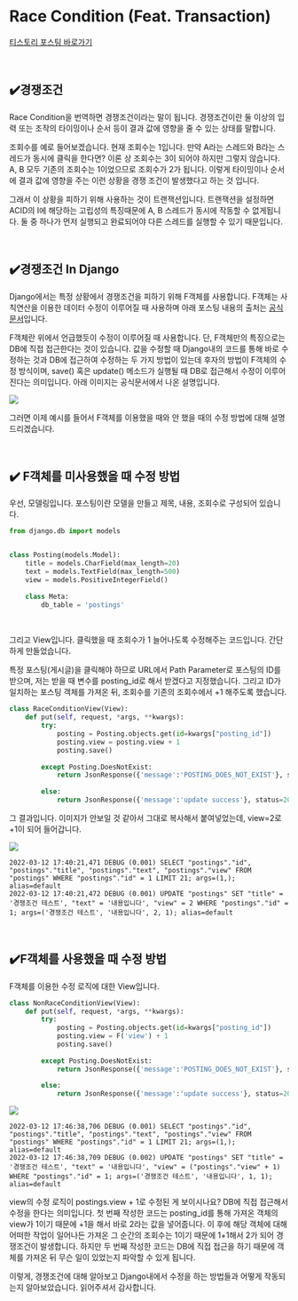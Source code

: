 # Race Condition (Feat. Transaction)

[티스토리 포스팅 바로가기](https://kyleeee.tistory.com/entry/TIL18-Race-Condition-Feat-Transaction)

<br>


## ✔️경쟁조건

Race Condition을 번역하면 경쟁조건이라는 말이 됩니다. 경쟁조건이란 둘 이상의 입력 또는 조작의 타이밍이나 순서 등이 결과 값에 영향을 줄 수 있는 상태를 말합니다. 

조회수를 예로 들어보겠습니다. 현재 조회수는 1입니다. 만약 A라는 스레드와 B라는 스레드가 동시에 클릭을 한다면? 이론 상 조회수는 3이 되어야 하지만 그렇지 않습니다. A, B 모두 기존의 조회수는 1이었으므로 조회수가 2가 됩니다. 이렇게 타이밍이나 순서에 결과 값에 영향을 주는 이런 상황을 경쟁 조건이 발생했다고 하는 것 입니다.

그래서 이 상황을 피하기 위해 사용하는 것이 트랜잭션입니다. 트랜잭션을 설정하면 ACID의 I에 해당하는 고립성의 특징때문에 A, B 스레드가 동시에 작동할 수 없게됩니다. 둘 중 하나가 먼저 실행되고 완료되어야 다른 스레드를 실행할 수 있기 때문입니다. 

<br>

## ✔️경쟁조건 In Django

Django에서는 특정 상황에서 경쟁조건을 피하기 위해 F객체를 사용합니다. F객체는 사칙연산을 이용한 데이터 수정이 이루어질 때 사용하며 아래 포스팅 내용의 출처는 [공식문서](https://docs.djangoproject.com/en/4.0/ref/models/expressions/#f-expressions)입니다.

F객체란 위에서 언급했듯이 수정이 이루어질 때 사용합니다. 단, F객체만의 특징으로는 DB에 직접 접근한다는 것이 있습니다.
값을 수정할 때 Django내의 코드를 통해 바로 수정하는 것과 DB에 접근하여 수정하는 두 가지 방법이 있는데 후자의 방법이 F객체의 수정 방식이며, save() 혹은 update() 메소드가 실행될 때 DB로 접근해서 수정이 이루어진다는 의미입니다. 아래 이미지는 공식문서에서 나온 설명입니다.

![](https://img1.daumcdn.net/thumb/R1280x0/?scode=mtistory2&fname=https%3A%2F%2Fblog.kakaocdn.net%2Fdn%2FBpoQy%2FbtrvPI8ArbW%2FhhxJTeXcMt09KkDZRHeyf0%2Fimg.png)

그러면 이제 예시를 들어서 F객체를 이용했을 때와 안 했을 때의 수정 방법에 대해 설명드리겠습니다.


<br>

## ✔️ F객체를 미사용했을 때 수정 방법

우선, 모델링입니다. 포스팅이란 모델을 만들고 제목, 내용, 조회수로 구성되어 있습니다.
```python
from django.db import models


class Posting(models.Model):
    title = models.CharField(max_length=20)
    text = models.TextField(max_length=500)
    view = models.PositiveIntegerField()
    
    class Meta:
        db_table = 'postings'
```

<br>

그리고 View입니다. 클릭했을 때 조회수가 1 늘어나도록 수정해주는 코드입니다. 간단하게 만들었습니다.

특정 포스팅(게시글)을 클릭해야 하므로 URL에서 Path Parameter로 포스팅의 ID를 받으며, 저는 받을 때 변수를 posting_id로 해서 받겠다고 지정했습니다. 그리고 ID가 일치하는 포스팅 객체를 가져온 뒤, 조회수를 기존의 조회수에서 +1 해주도록 했습니다.

```python
class RaceConditionView(View):
    def put(self, request, *args, **kwargs):
        try:
            posting = Posting.objects.get(id=kwargs["posting_id"])
            posting.view = posting.view + 1
            posting.save()
        
        except Posting.DoesNotExist:
            return JsonResponse({'message':'POSTING_DOES_NOT_EXIST'}, status=400)
            
        else:
            return JsonResponse({'message':'update success'}, status=201)
```
그 결과입니다. 이미지가 안보일 것 같아서 그대로 복사해서 붙여넣었는데, view=2로 +1이 되어 들어갑니다.

![](https://img1.daumcdn.net/thumb/R1280x0/?scode=mtistory2&fname=https%3A%2F%2Fblog.kakaocdn.net%2Fdn%2Fd79eIg%2FbtrvL5qiH7y%2FGhKEODse67K44e2kRD3fKK%2Fimg.png)

```shell
2022-03-12 17:40:21,471 DEBUG (0.001) SELECT "postings"."id", "postings"."title", "postings"."text", "postings"."view" FROM "postings" WHERE "postings"."id" = 1 LIMIT 21; args=(1,); alias=default
2022-03-12 17:40:21,472 DEBUG (0.001) UPDATE "postings" SET "title" = '경쟁조건 테스트', "text" = '내용입니다', "view" = 2 WHERE "postings"."id" = 1; args=('경쟁조건 테스트', '내용입니다', 2, 1); alias=default
```

<br>

## ✔️F객체를 사용했을 때 수정 방법

F객체를 이용한 수정 로직에 대한 View입니다.
```python
class NonRaceConditionView(View):
    def put(self, request, *args, **kwargs):
        try:
            posting = Posting.objects.get(id=kwargs["posting_id"])
            posting.view = F('view') + 1
            posting.save()
        
        except Posting.DoesNotExist:
            return JsonResponse({'message':'POSTING_DOES_NOT_EXIST'}, status=400)
            
        else:
            return JsonResponse({'message':'update success'}, status=201)
```

![](https://img1.daumcdn.net/thumb/R1280x0/?scode=mtistory2&fname=https%3A%2F%2Fblog.kakaocdn.net%2Fdn%2Fb90icS%2FbtrvLBh6Y7g%2FB1TcZBgKXWmlYujHcMTzzk%2Fimg.png)

```shell
2022-03-12 17:46:38,706 DEBUG (0.001) SELECT "postings"."id", "postings"."title", "postings"."text", "postings"."view" FROM "postings" WHERE "postings"."id" = 1 LIMIT 21; args=(1,); alias=default
2022-03-12 17:46:38,709 DEBUG (0.002) UPDATE "postings" SET "title" = '경쟁조건 테스트', "text" = '내용입니다', "view" = ("postings"."view" + 1) WHERE "postings"."id" = 1; args=('경쟁조건 테스트', '내용입니다', 1, 1); alias=default
```

view의 수정 로직이 postings.view + 1로 수정된 게 보이시나요? DB에 직접 접근해서 수정을 한다는 의미입니다. 첫 번째 작성한 코드는 posting_id를 통해 가져온 객체의 view가 1이기 때문에 +1을 해서 바로 2라는 값을 넣어줍니다. 이 후에 해당 객체에 대해 어떠한 작업이 일어나든 가져온 그 순간의 조회수는 1이기 때문에 1+1해서 2가 되어 경쟁조건이 발생합니다. 하지만 두 번째 작성한 코드는 DB에 직접 접근을 하기 때문에 객체를 가져온 뒤 무슨 일이 있었는지 파악할 수 있게 됩니다. 

이렇게, 경쟁조건에 대해 알아보고 Django내에서 수정을 하는 방법들과 어떻게 작동되는지 알아보았습니다. 읽어주셔서 감사합니다.
